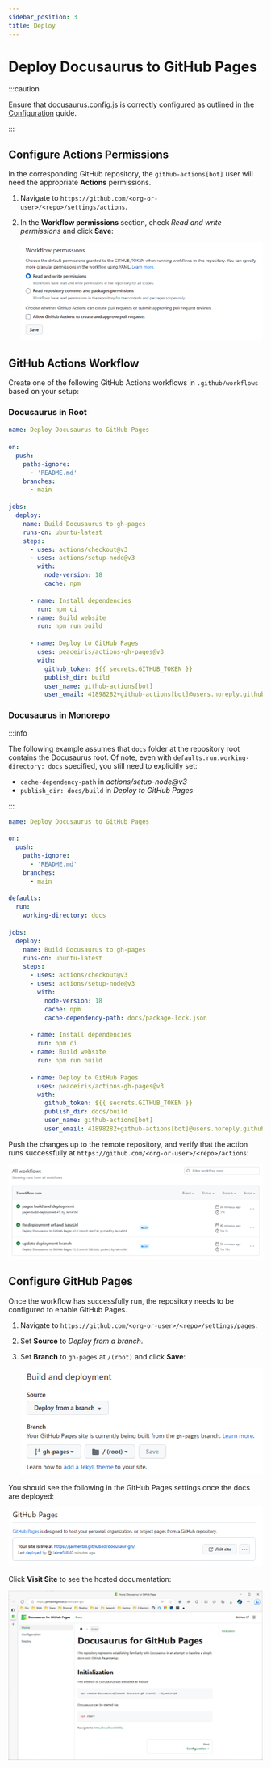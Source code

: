 ```yaml
---
sidebar_position: 3
title: Deploy
---
```


# Deploy Docusaurus to GitHub Pages

:::caution

Ensure that [docusaurus.config.js](../docusaurus.config.js) is correctly configured as outlined in the [Configuration](./config#configure) guide.

:::

## Configure Actions Permissions

In the corresponding GitHub repository, the `github-actions[bot]` user will need the appropriate **Actions** permissions. 

1. Navigate to `https://github.com/<org-or-user>/<repo>/settings/actions`.

2. In the **Workflow permissions** section, check *Read and write permissions* and click **Save**:

    ![actions-permissions](./actions-permissions.png)

## GitHub Actions Workflow

Create one of the following GitHub Actions workflows in `.github/workflows` based on your setup:

### Docusaurus in Root

```yml title=".github/workflows/deploy-docs.yml"
name: Deploy Docusaurus to GitHub Pages

on:
  push:
    paths-ignore:
      - 'README.md'
    branches:
      - main

jobs:
  deploy:
    name: Build Docusaurus to gh-pages
    runs-on: ubuntu-latest
    steps:
      - uses: actions/checkout@v3
      - uses: actions/setup-node@v3
        with:
          node-version: 18
          cache: npm

      - name: Install dependencies
        run: npm ci
      - name: Build website
        run: npm run build

      - name: Deploy to GitHub Pages
        uses: peaceiris/actions-gh-pages@v3
        with:
          github_token: ${{ secrets.GITHUB_TOKEN }}
          publish_dir: build
          user_name: github-actions[bot]
          user_email: 41898282+github-actions[bot]@users.noreply.github.com
```

### Docusaurus in Monorepo

:::info

The following example assumes that `docs` folder at the repository root contains the Docusaurus root. Of note, even with `defaults.run.working-directory: docs` specified, you still need to explicitly set:

* `cache-dependency-path` in *actions/setup-node@v3*
* `publish_dir: docs/build` in *Deploy to GitHub Pages*

:::

```yml title=".github/workflows/deploy-docs.yml"
name: Deploy Docusaurus to GitHub Pages

on:
  push:
    paths-ignore:
      - 'README.md'
    branches:
      - main

defaults:
  run:
    working-directory: docs

jobs:
  deploy:
    name: Build Docusaurus to gh-pages
    runs-on: ubuntu-latest
    steps:
      - uses: actions/checkout@v3
      - uses: actions/setup-node@v3
        with:
          node-version: 18
          cache: npm
          cache-dependency-path: docs/package-lock.json

      - name: Install dependencies
        run: npm ci
      - name: Build website
        run: npm run build

      - name: Deploy to GitHub Pages
        uses: peaceiris/actions-gh-pages@v3
        with:
          github_token: ${{ secrets.GITHUB_TOKEN }}
          publish_dir: docs/build
          user_name: github-actions[bot]
          user_email: 41898282+github-actions[bot]@users.noreply.github.com
```

Push the changes up to the remote repository, and verify that the action runs successfully at `https://github.com/<org-or-user>/<repo>/actions`:

![workflow-runs](./workflow-runs.png)

## Configure GitHub Pages

Once the workflow has successfully run, the repository needs to be configured to enable GitHub Pages.

1. Navigate to `https://github.com/<org-or-user>/<repo>/settings/pages`.

2. Set **Source** to *Deploy from a branch*.

3. Set **Branch** to `gh-pages` at `/(root)` and click **Save**:

    ![pages-config](./pages-config.png)
    
You should see the following in the GitHub Pages settings once the docs are deployed:

![pages-deployed](./pages-deployed.png)

Click **Visit Site** to see the hosted documentation:

![hosted-docs](./hosted-docs.png)
